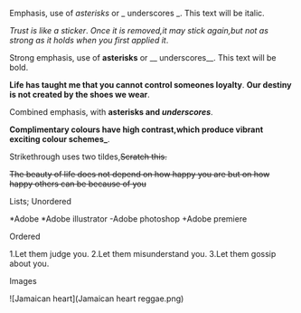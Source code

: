 Emphasis, use of *asterisks* or _ underscores _.
This text will be italic.

*Trust is like a sticker*.
_Once it is removed,it may stick again,but not as strong as it holds when you first applied it_.

Strong emphasis, use of **asterisks** or __ underscores__.
This text will be bold.

**Life has taught me that you cannot control someones loyalty**.
__Our destiny is not created by the shoes we wear__.

Combined emphasis, with **asterisks and _underscores_**.

**Complimentary colours have high contrast,which produce vibrant exciting colour schemes_**.

Strikethrough uses two tildes,~~Scratch this.~~ 

~~The beauty of life does not depend on how happy you are but on how happy others can be because of you~~

Lists;
Unordered 

*Adobe
  *Adobe illustrator
  -Adobe photoshop
  +Adobe premiere 
  
Ordered 

1.Let them judge you.
2.Let them misunderstand you.
3.Let them gossip about you.

Images
 
![Jamaican heart](Jamaican heart reggae.png)
  



























